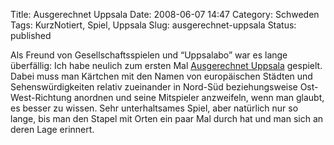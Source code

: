 Title: Ausgerechnet Uppsala
Date: 2008-06-07 14:47
Category: Schweden
Tags: KurzNotiert, Spiel, Uppsala
Slug: ausgerechnet-uppsala
Status: published

Als Freund von Gesellschaftsspielen und “Uppsalabo” war es lange
überfällig: Ich habe neulich zum ersten Mal [Ausgerechnet
Uppsala](http://www.huchandfriends.de/games/games_ausgerechnet_uppsala.php)
gespielt. Dabei muss man Kärtchen mit den Namen von europäischen Städten
und Sehenswürdigkeiten relativ zueinander in Nord-Süd beziehungsweise
Ost-West-Richtung anordnen und seine Mitspieler anzweifeln, wenn man
glaubt, es besser zu wissen. Sehr unterhaltsames Spiel, aber natürlich
nur so lange, bis man den Stapel mit Orten ein paar Mal durch hat und
man sich an deren Lage erinnert.

